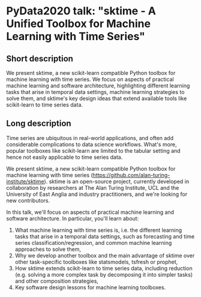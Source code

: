 # PyData2020 talk: "sktime - A Unified Toolbox for Machine Learning with Time Series"


## Short description
We present sktime, a new scikit-learn compatible Python toolbox for machine learning with time series. We focus on aspects of practical machine learning and software architecture, highlighting different learning tasks that arise in temporal data settings, machine learning strategies to solve them, and sktime's key design ideas that extend available tools like scikit-learn to time series data. 


## Long description
Time series are ubiquitous in real-world applications, and often add considerable complications to data science workflows. What's more, popular toolboxes like scikit-learn are limited to the tabular setting and hence not easily applicable to time series data.

We present sktime, a new scikit-learn compatible Python toolbox for machine learning with time series (https://github.com/alan-turing-institute/sktime). sktime is an open-source project, currently developed in collaboration by researchers at The Alan Turing Institute, UCL and the University of East Anglia and industry practitioners, and we're looking for new contributors. 

In this talk, we'll focus on aspects of practical machine learning and software architecture. In particular, you'll learn about:

1. What machine learning with time series is, i.e. the different learning tasks that arise in a temporal data settings, such as forecasting and time series classification/regression, and common machine learning approaches to solve them,
2. Why we develop another toolbox and the main advantage of sktime over other task-specific toolboxes like statsmodels, tsfresh or prophet, 
3. How sktime extends scikit-learn to time series data, including reduction (e.g. solving a more complex task by decomposing it into simpler tasks) and other composition strategies,
4. Key software design lessons for machine learning toolboxes. 

